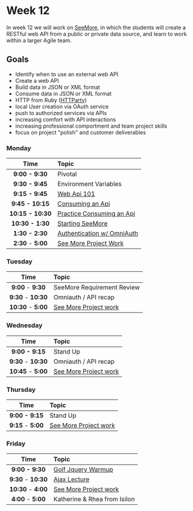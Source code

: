 # Week 12

In week 12 we will work on [SeeMore](see-more.md), in which the students will create a RESTful web API from a public or private data source, and learn to work within a larger Agile team.

## Goals
- Identify when to use an external web API
- Create a web API
- Build data in JSON or XML format
- Consume data in JSON or XML format
- HTTP from Ruby ([HTTParty](https://github.com/jnunemaker/httparty))
- local User creation via OAuth service
- push to authorized services via APIs
- increasing comfort with API interactions
- increasing professional comportment and team project skills
- focus on project "polish" and customer deliverables

### Monday

| Time              | Topic               |
|:-----------------:|:--------------------|
| **9:00 - 9:30**     | Pivotal      |
| **9:30 - 9:45**     | Environment Variables      |
| **9:15 - 9:45**     | [Web Api 101](monday/web-api-101.md)      |
| **9:45 - 10:15**    | [Consuming an Api](monday/consuming-an-api.md) |
| **10:15 - 10:30**    | [Practice Consuming an Api](monday/consuming-an-api.md#practice) |
| **10:30 - 1:30**    | [Starting SeeMore](see-more.md) |
| **1:30 - 2:30**   | [Authentication w/ OmniAuth](monday/omniauth.md) |
| **2:30** - **5:00** | [See More Project Work](see-more.md) |

### Tuesday

| Time              | Topic               |
|:-----------------:|:--------------------|
| **9:00** - **9:30** | SeeMore Requirement Review |
| **9:30** - **10:30** | Omniauth / API recap |
| **10:30** - **5:00** | [See More Project work](see-more.md) |

### Wednesday

| Time              | Topic               |
|:-----------------:|:--------------------|
| **9:00 - 9:15**     | Stand Up            |
| **9:30** - **10:30** | Omniauth / API recap |
| **10:45** - **5:00** | [See More Project work](see-more.md) |

### Thursday

| Time              | Topic               |
|:-----------------:|:--------------------|
| **9:00 - 9:15**     | Stand Up            |
| **9:15** - **5:00** | [See More Project work](see-more.md) |

### Friday

| Time              | Topic               |
|:-----------------:|:--------------------|
| **9:00 - 9:30**     | [Golf Jquery Warmup](/moar_work/golf.md)        |
| **9:30** - **10:30** | [Ajax Lecture](friday/ajax.md) |
| **10:30** - **4:00** | [See More Project work](see-more.md) |
| **4:00** - **5:00** | Katherine & Rhea from Isilon |

